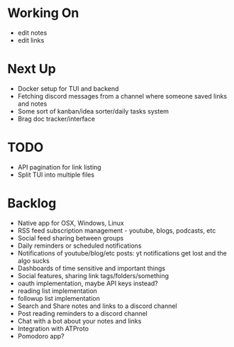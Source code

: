 # Working On

- edit notes
- edit links

# Next Up

- Docker setup for TUI and backend
- Fetching discord messages from a channel where someone saved links and notes
- Some sort of kanban/idea sorter/daily tasks system
- Brag doc tracker/interface

# TODO

- API pagination for link listing
- Split TUI into multiple files

# Backlog

- Native app for OSX, Windows, Linux
- RSS feed subscription management - youtube, blogs, podcasts, etc
- Social feed sharing between groups
- Daily reminders or scheduled notifications
- Notifications of youtube/blog/etc posts: yt notifications get lost and the algo sucks
- Dashboards of time sensitive and important things
- Social features, sharing link tags/folders/something
- oauth implementation, maybe API keys instead?
- reading list implementation
- followup list implementation
- Search and Share notes and links to a discord channel
- Post reading reminders to a discord channel
- Chat with a bot about your notes and links
- Integration with ATProto
- Pomodoro app?
